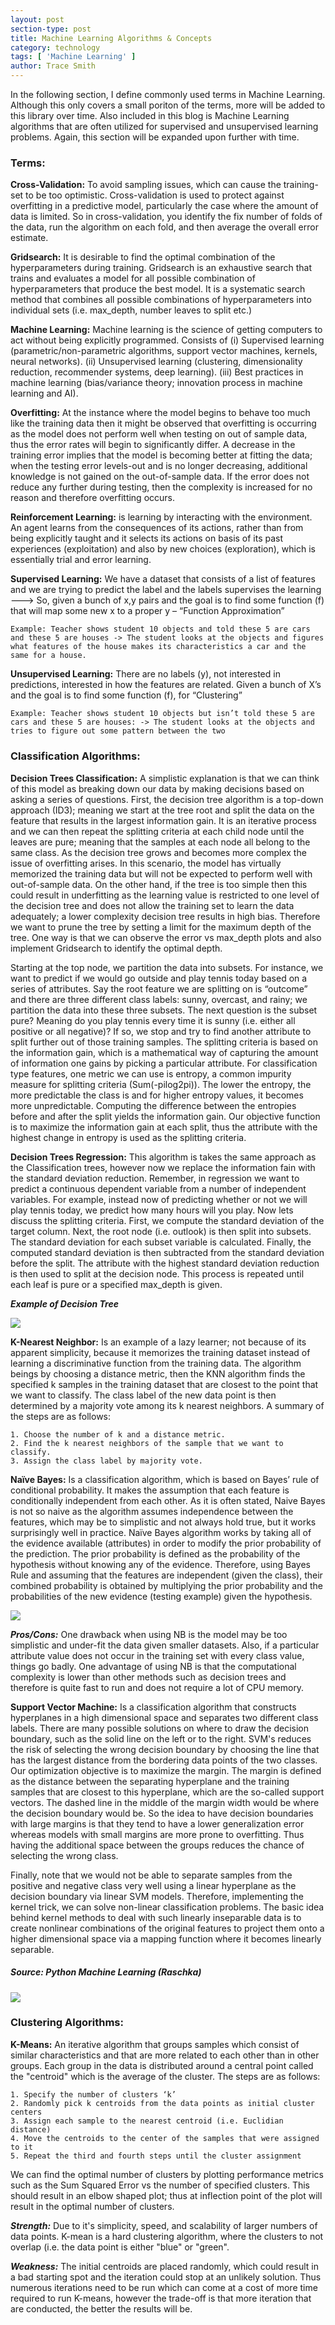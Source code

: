 ```yaml
---
layout: post
section-type: post
title: Machine Learning Algorithms & Concepts
category: technology
tags: [ 'Machine Learning' ]
author: Trace Smith
---
```


In the following section, I define commonly used terms in Machine Learning. Although this only covers a small poriton of the terms, more will be added to this library over time. Also included in this blog is Machine Learning algorithms that are often utilized for supervised and unsupervised learning problems. Again, this section will be expanded upon further with time. 

### Terms:

**Cross-Validation:** To avoid sampling issues, which can cause the training-set to be too optimistic. Cross-validation is used to protect against overfitting in a predictive model, particularly the case where the amount of data is limited. So in cross-validation, you identify the fix number of folds of the data, run the algorithm on each fold, and then average the overall error estimate.

**Gridsearch:** It is desirable to find the optimal combination of the hyperparameters during training. Gridsearch is an exhaustive search that trains and evaluates a model for all possible combination of hyperparameters that produce the best model. It is a systematic search method that combines all possible combinations of hyperparameters into individual sets (i.e. max_depth, number leaves to split etc.) 

**Machine Learning:** Machine learning is the science of getting computers to act without being explicitly programmed. Consists of (i) Supervised learning (parametric/non-parametric algorithms, support vector machines, kernels, neural networks). (ii) Unsupervised learning (clustering, dimensionality reduction, recommender systems, deep learning). (iii) Best practices in machine learning (bias/variance theory; innovation process in machine learning and AI).

**Overfitting:** At the instance where the model begins to behave too much like the training data then it might be observed that overfitting is occurring as the model does not perform well when testing on out of sample data, thus the error rates will begin to significantly differ. A decrease in the training error implies that the model is becoming better at fitting the data; when the testing error levels-out and is no longer decreasing, additional knowledge is not gained on the out-of-sample data. If the error does not reduce any further during testing, then the complexity is increased for no reason and therefore overfitting occurs.

**Reinforcement Learning:** is learning by interacting with the environment. An agent learns from the consequences of its actions, rather than from being explicitly taught and it selects its actions on basis of its past experiences (exploitation) and also by new choices (exploration), which is essentially trial and error learning.

**Supervised Learning:** We have a dataset that consists of a list of features and we are trying to predict the label and the labels supervises the learning ---> So, given a bunch of x,y pairs and the goal is to find some function (f) that will map some new x to a proper y – “Function Approximation”  

	Example: Teacher shows student 10 objects and told these 5 are cars and these 5 are houses -> The student looks at the objects and figures what features of the house makes its characteristics a car and the same for a house.

**Unsupervised Learning:** There are no labels (y), not interested in predictions, interested in how the features are related.  Given a bunch of X’s and the goal is to find some function (f), for “Clustering”

	Example: Teacher shows student 10 objects but isn’t told these 5 are cars and these 5 are houses: -> The student looks at the objects and tries to figure out some pattern between the two


### Classification Algorithms:

**Decision Trees Classification:** A simplistic explanation is that we can think of this model as breaking down our data by making decisions based on asking a series of questions. First, the decision tree algorithm is a top-down approach (ID3); meaning we start at the tree root and split the data on the feature that results in the largest information gain. It is an iterative process and we can then repeat the splitting criteria at each child node until the leaves are pure; meaning that the samples at each node all belong to the same class. As the decision tree grows and becomes more complex the issue of overfitting arises. In this scenario, the model has virtually memorized the training data but will not be expected to perform well with out-of-sample data. On the other hand, if the tree is too simple then this could result in underfitting as the learning value is restricted to one level of the decision tree and does not allow the training set to learn the data adequately; a lower complexity decision tree results in high bias. Therefore we want to prune the tree by setting a limit for the maximum depth of the tree. One way is that we can observe the error vs max_depth plots and also implement Gridsearch to identify the optimal depth. 

Starting at the top node, we partition the data into subsets. For instance, we want to predict if we would go outside and play tennis today based on a series of attributes. Say the root feature we are splitting on is “outcome” and there are three different class labels: sunny, overcast, and rainy; we partition the data into these three subsets. The next question is the subset pure? Meaning do you play tennis every time it is sunny (i.e. either all positive or all negative)? If so, we stop and try to find another attribute to split further out of those training samples. The splitting criteria is based on the information gain, which is a mathematical way of capturing the amount of information one gains by picking a particular attribute. For classification type features, one metric we can use is entropy, a common impurity measure for splitting criteria (Sum(-pilog2pi)). The lower the entropy, the more predictable the class is and for higher entropy values, it becomes more unpredictable. Computing the difference between the entropies before and after the split yields the information gain. Our objective function is to maximize the information gain at each split, thus the attribute with the highest change in entropy is used as the splitting criteria.

**Decision Trees Regression:** This algorithm is takes the same approach as the Classification trees, however now we replace the information fain with the standard deviation reduction. Remember, in regression we want to predict a continuous dependent variable from a number of independent variables. For example, instead now of predicting whether or not we will play tennis today, we predict how many hours will you play. Now lets discuss the splitting criteria. First, we compute the standard deviation of the target column.  Next, the root node (i.e. outlook) is then split into subsets. The standard deviation for each subset variable is calculated. Finally, the computed standard deviation is then subtracted from the standard deviation before the split. The attribute with the highest standard deviation reduction is then used to split at the decision node. This process is repeated until each leaf is pure or a specified max_depth is given. 

***Example of Decision Tree***

<img src = "https://tsmith5151.github.io/Blog/img/ML_Concepts/Tree.png">

**K-Nearest Neighbor:** Is an example of a lazy learner; not because of its apparent simplicity, because it memorizes the training dataset instead of learning a discriminative function from the training data. The algorithm beings by choosing a distance metric, then the KNN algorithm finds the specified k samples in the training dataset that are closest to the point that we want to classify. The class label of the new data point is then determined by a majority vote among its k nearest neighbors. A summary of the steps are as follows:

	1. Choose the number of k and a distance metric.
	2. Find the k nearest neighbors of the sample that we want to classify.
	3. Assign the class label by majority vote.


**Naïve Bayes:** Is a classification algorithm, which is based on Bayes’ rule of conditional probability. It makes the assumption that each feature is conditionally independent from each other. As it is often stated, Naive Bayes is not so naive as the algorithm assumes independence between the features, which may be to simplistic and not always hold true, but it works surprisingly well in practice. Naïve Bayes algorithm works by taking all of the evidence available (attributes) in order to modify the prior probability of the prediction. The prior probability is defined as the probability of the hypothesis without knowing any of the evidence. Therefore, using Bayes Rule and assuming that the features are independent (given the class), their combined probability is obtained by multiplying the prior probability and the probabilities of the new evidence (testing example) given the hypothesis.

<img src = "https://tsmith5151.github.io/Blog/img/ML_Concepts/NB.png">

***Pros/Cons:*** One drawback when using NB is the model may be too simplistic and under-fit the data given smaller datasets. Also, if a particular attribute value does not occur in the training set with every class value, things go badly. One advantage of using NB is that the computational complexity is lower than other methods such as decision trees and therefore is quite fast to run and does not require a lot of CPU memory. 


**Support Vector Machine:** Is a classification algorithm that constructs hyperplanes in a high dimensional space and separates two different class labels. There are many possible solutions on where to draw the decision boundary, such as the solid line on the left or to the right. SVM's reduces the risk of selecting the wrong decision boundary by choosing the line that has the largest distance from the bordering data points of the two classes. Our optimization objective is to maximize the margin. The margin is defined as the distance between the separating hyperplane and the training samples that are closest to this hyperplane, which are the so-called support vectors. The dashed line in the middle of the margin width would be where the decision boundary would be. So the idea to have decision boundaries with large margins is that they tend to have a lower generalization error whereas models with small margins are more prone to overfitting. Thus having the additional space between the groups reduces the chance of selecting the wrong class. 

Finally, note that we would not be able to separate samples from the positive and negative class very well using a linear hyperplane as the decision boundary via linear SVM models. Therefore, implementing the kernel trick, we can solve non-linear classification problems. The basic idea behind kernel methods to deal with such linearly inseparable data is to create nonlinear combinations of the original features to project them onto a higher dimensional space via a mapping function where it becomes linearly separable.

##### Source: Python Machine Learning (Raschka)
<img src = "https://tsmith5151.github.io/Blog/img/ML_Concepts/SVM.png">

### Clustering Algorithms:

**K-Means:** An iterative algorithm that groups samples which consist of similar characteristics and that are more related to each other than in other groups. Each group in the data is distributed around a central point called the "centroid" which is the average of the cluster. The steps are as follows:

	1. Specify the number of clusters ‘k’
	2. Randomly pick k centroids from the data points as initial cluster centers
	3. Assign each sample to the nearest centroid (i.e. Euclidian distance)
	4. Move the centroids to the center of the samples that were assigned to it
	5. Repeat the third and fourth steps until the cluster assignment 

We can find the optimal number of clusters by plotting performance metrics such as the Sum Squared Error vs the number of specified clusters. This should result in an elbow shaped plot; thus at inflection point of the plot will result in the optimal number of clusters. 

***Strength:*** Due to it's simplicity, speed, and scalability of larger numbers of data points. K-mean is a hard clustering algorithm, where the clusters to not overlap (i.e. the data point is either "blue" or "green". 

***Weakness:*** The initial centroids are placed randomly, which could result in a bad starting spot and the iteration could stop at an unlikely solution. Thus numerous iterations need to be run which can come at a cost of more time required to run K-means, however the trade-off is that more iteration that are conducted, the better the results will be.




